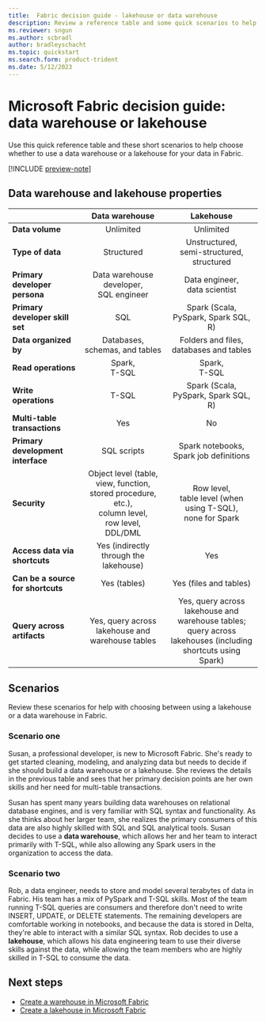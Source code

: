 ```yaml
---
title:  Fabric decision guide - lakehouse or data warehouse
description: Review a reference table and some quick scenarios to help in choosing whether to use a data warehouse or a lakehouse for your data in Fabric.
ms.reviewer: sngun
ms.author: scbradl
author: bradleyschacht
ms.topic: quickstart
ms.search.form: product-trident
ms.date: 5/12/2023
---
```


# Microsoft Fabric decision guide: data warehouse or lakehouse

Use this quick reference table and these short scenarios to help choose whether to use a data warehouse or a lakehouse for your data in Fabric.

[!INCLUDE [preview-note](../includes/preview-note.md)]

## Data warehouse and lakehouse properties

| | **Data warehouse** | **Lakehouse** |
|---|:---:|:---:|
| **Data volume** | Unlimited | Unlimited |
| **Type of data** | Structured | Unstructured,<br>semi-structured,<br>structured |
| **Primary developer persona** | Data warehouse developer,<br>SQL engineer | Data engineer,<br>data scientist |
| **Primary developer skill set** | SQL | Spark (Scala, PySpark, Spark SQL, R) |
| **Data organized** **by** | Databases, schemas, and tables | Folders and files,<br>databases and tables |
| **Read operations** | Spark,<br>T-SQL | Spark,<br>T-SQL |
| **Write operations** | T-SQL | Spark (Scala, PySpark, Spark SQL, R) |
| **Multi-table transactions** | Yes | No |
| **Primary development interface** | SQL scripts | Spark notebooks,<br>Spark job definitions |
| **Security** | Object level (table, view, function, stored procedure, etc.),<br>column level,<br>row level,<br>DDL/DML | Row level,<br>table level (when using T-SQL),<br>none for Spark |
| **Access data via shortcuts** | Yes (indirectly through the lakehouse) | Yes |
| **Can be a source for shortcuts** | Yes (tables) | Yes (files and tables) |
| **Query across artifacts** | Yes, query across lakehouse and warehouse tables | Yes, query across lakehouse and warehouse tables;<br>query across lakehouses (including shortcuts using Spark) |

## Scenarios

Review these scenarios for help with choosing between using a lakehouse or a data warehouse in Fabric.

### Scenario one

Susan, a professional developer, is new to Microsoft Fabric. She's ready to get started cleaning, modeling, and analyzing data but needs to decide if she should build a data warehouse or a lakehouse. She reviews the details in the previous table and sees that her primary decision points are her own skills and her need for multi-table transactions.

Susan has spent many years building data warehouses on relational database engines, and is very familiar with SQL syntax and functionality. As she thinks about her larger team, she realizes the primary consumers of this data are also highly skilled with SQL and SQL analytical tools. Susan decides to use a **data warehouse**, which allows her and her team to interact primarily with T-SQL, while also allowing any Spark users in the organization to access the data.

### Scenario two

Rob, a data engineer, needs to store and model several terabytes of data in Fabric. His team has a mix of PySpark and T-SQL skills. Most of the team running T-SQL queries are consumers and therefore don't need to write INSERT, UPDATE, or DELETE statements. The remaining developers are comfortable working in notebooks, and because the data is stored in Delta, they're able to interact with a similar SQL syntax. Rob decides to use a **lakehouse**, which allows his data engineering team to use their diverse skills against the data, while allowing the team members who are highly skilled in T-SQL to consume the data.

## Next steps

- [Create a warehouse in Microsoft Fabric](../data-warehouse/create-warehouse.md)
- [Create a lakehouse in Microsoft Fabric](../data-engineering/create-lakehouse.md)

